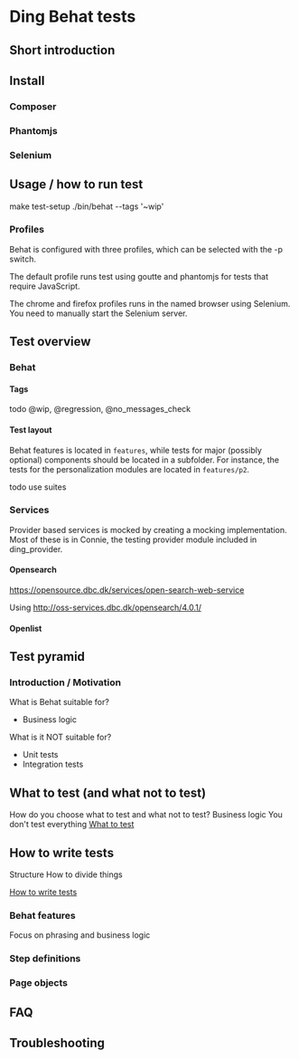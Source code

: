 # Ding Behat tests #

## Short introduction ##

## Install ##

### Composer ###

### Phantomjs ###

### Selenium ###

## Usage / how to run test ##

make test-setup
./bin/behat --tags '~wip'

### Profiles ###

Behat is configured with three profiles, which can be selected with
the -p switch.

The default profile runs test using goutte and phantomjs for tests
that require JavaScript.

The chrome and firefox profiles runs in the named browser using
Selenium. You need to manually start the Selenium server.

## Test overview ##

### Behat ###

#### Tags ####

todo @wip, @regression, @no_messages_check

#### Test layout ####

Behat features is located in `features`, while tests for major
(possibly optional) components should be located in a subfolder. For
instance, the tests for the personalization modules are located in
`features/p2`.

todo use suites

### Services ###

Provider based services is mocked by creating a mocking
implementation. Most of these is in Connie, the testing provider
module included in ding_provider.

#### Opensearch ####

https://opensource.dbc.dk/services/open-search-web-service

Using http://oss-services.dbc.dk/opensearch/4.0.1/

#### Openlist ####

## Test pyramid ##

### Introduction / Motivation ###
What is Behat suitable for?
 - Business logic
 
What is it NOT suitable for?
 - Unit tests
 - Integration tests

## What to test (and what not to test) ##
How do you choose what to test and what not to test?
Business logic
You don't test everything
[What to test](docs/what-to-test.md)

## How to write tests ##
Structure
How to divide things

[How to write tests](docs/how-to-write-tests.md)

### Behat features ###
Focus on phrasing and business logic

### Step definitions ###

### Page objects ###

## FAQ ##

## Troubleshooting ##

